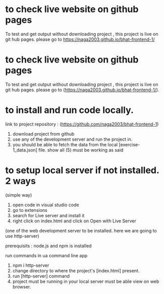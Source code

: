 # to check live website on github pages

To test and get output without downloading project , this project is live on git hub pages. please go to
https://naga2003.github.io/bhat-frontend-1/
# to check live website on github pages

To test and get output without downloading project , this project is live on git hub pages. please go to (https://naga2003.github.io/bhat-frontend-1/).

# to install and run code locally.

link to project repository : (https://github.com/naga2003/bhat-frontend-1)

1. download project from github
2. use any of the development server and run the project in.
3. you should be able to fetch the data from the local [exercise-1_data.json] file. show all (5) must be working as said

# to setup local server if not installed. 2 ways
(simple way) 

1. open code in visual studio code 
2. go to extensions
3. search for Live server and install it
4. right click on index.html and click on Open with Live Server

(one of the web development server to be installed. here we are going to use http-server)

prerequisits : node.js and npm is installed

run commands in ua command line app
1. npm i http-server
2. change directory to where the project's [index.html] present.
3. run [http-server] command 
4. project must be running in your local server must be able view on web browser.
